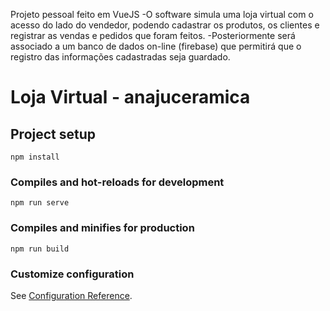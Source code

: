 Projeto pessoal feito em VueJS 
-O software simula uma loja virtual com o acesso do lado do vendedor, podendo cadastrar os produtos, os clientes e registrar as vendas e pedidos que foram feitos. 
-Posteriormente será associado a um banco de dados on-line (firebase) que permitirá que o registro das informações cadastradas seja guardado. 


# Loja Virtual - anajuceramica

## Project setup
```
npm install
```

### Compiles and hot-reloads for development
```
npm run serve
```

### Compiles and minifies for production
```
npm run build
```

### Customize configuration
See [Configuration Reference](https://cli.vuejs.org/config/).
